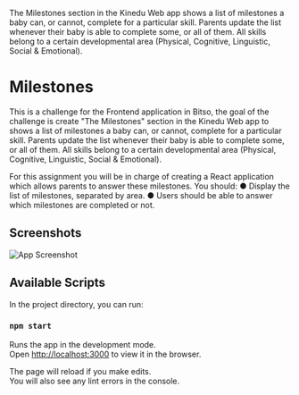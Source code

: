 

The Milestones section in the Kinedu Web app shows a list of milestones a baby can, or cannot, complete for a particular skill. Parents update the list whenever their baby is able to complete some, or all of them. All skills belong to a certain developmental area (Physical, Cognitive, Linguistic, Social & Emotional).


# Milestones

This is a challenge for the Frontend application in Bitso, the goal of the challenge is create "The Milestones" section in the Kinedu Web app to shows a list of milestones a baby can, or cannot, complete for a particular skill. Parents update the list whenever their baby is able to complete some, or all of them. All skills belong to a certain developmental area (Physical, Cognitive, Linguistic, Social & Emotional).

For this assignment you will be in charge of creating a React application which allows parents to answer these milestones. You should: 
● Display the list of milestones, separated by area.
● Users should be able to answer which milestones are completed or not.



## Screenshots

![App Screenshot](https://i.pinimg.com/564x/01/bc/c5/01bcc5bd977a3d813fa345a255dab80e.jpg)



## Available Scripts

In the project directory, you can run:

### `npm start`

Runs the app in the development mode.\
Open [http://localhost:3000](http://localhost:3000) to view it in the browser.

The page will reload if you make edits.\
You will also see any lint errors in the console.